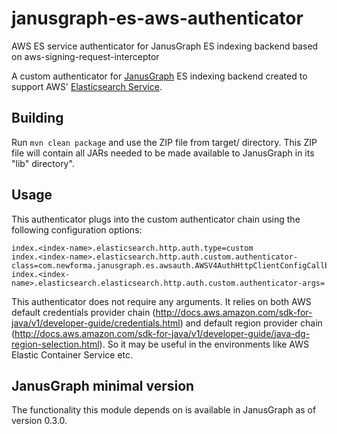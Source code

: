 janusgraph-es-aws-authenticator
===

AWS ES service authenticator for JanusGraph ES indexing backend based on aws-signing-request-interceptor

A custom authenticator for [JanusGraph](https://github.com/JanusGraph/janusgraph) ES indexing backend created to support AWS' [Elasticsearch Service](https://aws.amazon.com/elasticsearch-service/).

Building
--------

Run `mvn clean package` and use the ZIP file from target/ directory. This ZIP file will contain all JARs needed to be made available to JanusGraph in its "lib" directory".

Usage
-----

This authenticator plugs into the custom authenticator chain using the following configuration options:

```
index.<index-name>.elasticsearch.http.auth.type=custom
index.<index-name>.elasticsearch.http.auth.custom.authenticator-class=com.newforma.janusgraph.es.awsauth.AWSV4AuthHttpClientConfigCallback
index.<index-name>.elasticsearch.elasticsearch.http.auth.custom.authenticator-args=
```
This authenticator does not require any arguments. It relies on both AWS default credentials provider chain (http://docs.aws.amazon.com/sdk-for-java/v1/developer-guide/credentials.html) and default region provider chain (http://docs.aws.amazon.com/sdk-for-java/v1/developer-guide/java-dg-region-selection.html). So it may be useful in the environments like AWS Elastic Container Service etc.


JanusGraph minimal version
--------------------------

The functionality this module depends on is available in JanusGraph as of version 0.3.0.

